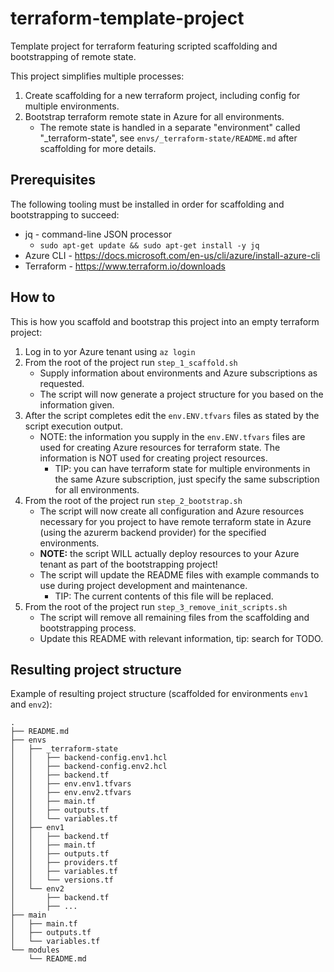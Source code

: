 # terraform-template-project

Template project for terraform featuring scripted scaffolding and bootstrapping of remote state.

This project simplifies multiple processes:
1. Create scaffolding for a new terraform project, including config for multiple environments.
2. Bootstrap terraform remote state in Azure for all environments.
   - The remote state is handled in a separate "environment" called "_terraform-state", see `envs/_terraform-state/README.md` after scaffolding for more details.


## Prerequisites

The following tooling must be installed in order for scaffolding and bootstrapping to succeed:
- jq - command-line JSON processor
  - `sudo apt-get update && sudo apt-get install -y jq`
- Azure CLI - https://docs.microsoft.com/en-us/cli/azure/install-azure-cli
- Terraform - https://www.terraform.io/downloads


## How to

This is how you scaffold and bootstrap this project into an empty terraform project:
1. Log in to yor Azure tenant using `az login`
2. From the root of the project run `step_1_scaffold.sh`
   - Supply information about environments and Azure subscriptions as requested.
   - The script will now generate a project structure for you based on the information given.
3. After the script completes edit the `env.ENV.tfvars` files as stated by the script execution output.
   - NOTE: the information you supply in the `env.ENV.tfvars` files are used for creating Azure resources for terraform state. The information is NOT used for creating project resources.
     - TIP: you can have terraform state for multiple environments in the same Azure subscription, just specify the same subscription for all environments.
4. From the root of the project run `step_2_bootstrap.sh`
   - The script will now create all configuration and Azure resources necessary for you project to have remote terraform state in Azure (using the azurerm backend provider) for the specified environments.
   - **NOTE:** the script WILL actually deploy resources to your Azure tenant as part of the bootstrapping project!
   - The script will update the README files with example commands to use during project development and maintenance.
     - TIP: The current contents of this file will be replaced.
5. From the root of the project run `step_3_remove_init_scripts.sh`
   - The script will remove all remaining files from the scaffolding and bootstrapping process.
   - Update this README with relevant information, tip: search for TODO.

## Resulting project structure

Example of resulting project structure (scaffolded for environments `env1` and `env2`):

```
.
├── README.md
├── envs
│   ├── _terraform-state
│   │   ├── backend-config.env1.hcl
│   │   ├── backend-config.env2.hcl
│   │   ├── backend.tf
│   │   ├── env.env1.tfvars
│   │   ├── env.env2.tfvars
│   │   ├── main.tf
│   │   ├── outputs.tf
│   │   └── variables.tf
│   ├── env1
│   │   ├── backend.tf
│   │   ├── main.tf
│   │   ├── outputs.tf
│   │   ├── providers.tf
│   │   ├── variables.tf
│   │   └── versions.tf
│   └── env2
│       ├── backend.tf
│       ├── ...
├── main
│   ├── main.tf
│   ├── outputs.tf
│   └── variables.tf
└── modules
    └── README.md
```
